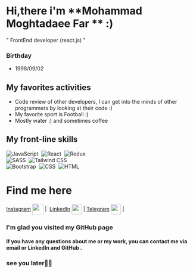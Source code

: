 # Hi,there i'm **Mohammad Moghtadaee Far ** :) 
" FrontEnd developer (react.js) " ​​


### Birthday
- 1998/09/02


## My favorites activities
- Code review of other developers, I can get into the minds of other programmers by looking at their code :)
- My favorite sport is Football :)
- Mostly water :) and sometimes coffee


## My front-line skills
![JavaScript](https://img.shields.io/badge/-JavaScript-05122A?style=flat&logo=javascript)&nbsp;
![React](https://img.shields.io/badge/-React-05122A?style=flat&logo=react)&nbsp;
![Redux](https://img.shields.io/badge/-Redux-05122A?style=flat&logo=redux&logoColor=764ABC)\
![SASS](https://img.shields.io/badge/-SASS-05122A?style=flat&logo=sass&logoColor=CC6699)&nbsp;
![Tailwind CSS](https://img.shields.io/badge/-TailwindCSS-05122A?style=flat&logo=tailwindCSS&logoColor=06B6D4)\
![Bootstrap](https://img.shields.io/badge/-Bootstrap-05122A?style=flat&logo=bootstrap&logoColor=563D7C)&nbsp;
![CSS](https://img.shields.io/badge/-CSS-05122A?style=flat&logo=CSS3&logoColor=1572B6)&nbsp;
![HTML](https://img.shields.io/badge/-HTML-05122A?style=flat&logo=HTML5)


# Find me here 
[Instagram](https://www.instagram.com/mohammad_0201m/?hl=en) <a href = 'https://www.instagram.com/mohammad_0201m/?hl=en'> <img width = '30px' align= 'center' src="https://raw.githubusercontent.com/rahulbanerjee26/githubAboutMeGenerator/main/icons/instagram.svg"/></a> | ​​
[LinkedIn](https://www.linkedin.com/in/mohammd-moghtadaee/) <a href = 'https://www.linkedin.com/in/mohammd-moghtadaee/'> <img width = '27px' align= 'center' src="https://raw.githubusercontent.com/rahulbanerjee26/githubAboutMeGenerator/main/icons/linked-in-alt.svg"/></a> |​​
[Telegram](https://t.me/DVMan7) <a href = 'https://t.me/DVMan7'> <img width = '27px' align= 'center' src="https://www.svgrepo.com/show/3109/telegram.svg"/></a> | 


### I'm glad you visited my GitHub page
#### If you have any questions about me or my work, you can contact me via email or LinkedIn and GitHub .
### see you later✌🏻

